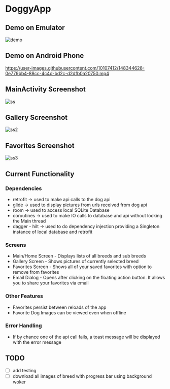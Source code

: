 # DoggyApp
## Demo on Emulator
![demo](https://user-images.githubusercontent.com/10107412/148344449-7aa468a9-7ad4-4f98-bc83-a792e81fde56.gif)
## Demo on Android Phone
https://user-images.githubusercontent.com/10107412/148344628-0e779bb4-88cc-4c4d-bd2c-d2dfb0a20750.mp4
## MainActivity Screenshot
![ss](https://user-images.githubusercontent.com/10107412/148348312-b53aad3f-38a7-43d4-a14a-9211ed4ef6cb.jpg)
## Gallery Screenshot
![ss2](https://user-images.githubusercontent.com/10107412/148348754-c996cd22-1faa-434d-bde7-a5080356bf7d.jpg)
## Favorites Screenshot
![ss3](https://user-images.githubusercontent.com/10107412/148349922-b39903be-47c7-4647-a339-5c91abb1b971.jpg)
## Current Functionality
### Dependencies 
- retrofit -> used to make api calls to the dog api
- glide -> used to display pictures from urls received from dog api
- room -> used to access local SQLite Database
- coroutines -> used to make IO calls to database and api without locking the Main thread
- dagger - hilt -> used to do dependency injection providing a Singleton instance of local database and retrofit
### Screens
- Main/Home Screen - Displays lists of all breeds and sub breeds
- Gallery Screen - Shows pictures of currently selected breed
- Favorites Screen - Shows all of your saved favorites with option to remove from favorites
- Email Dialog - Opens after clicking on the floating action button. It allows you to share your favorites via email
### Other Features
- Favorites persist between reloads of the app
- Favorite Dog Images can be viewed even when offline
### Error Handling
- If by chance one of the api call fails, a toast message will be displayed with the error message
## TODO
- [ ] add testing
- [ ] download all images of breed with progress bar using background woker
